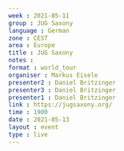 ```yaml
---
week : 2021-05-11
group : JUG Saxony
language : German
zone : CEST
area : Europe
title : JUG Saxony
notes : 
format : world_tour
organiser : Markus Eisele
presenter2 : Daniel Britzinger
presenter3 : Daniel Britzinger
presenter1 : Daniel Britzinger
link : https://jugsaxony.org/
time : 1900
date : 2021-05-13
layout : event
type : live
---
```

